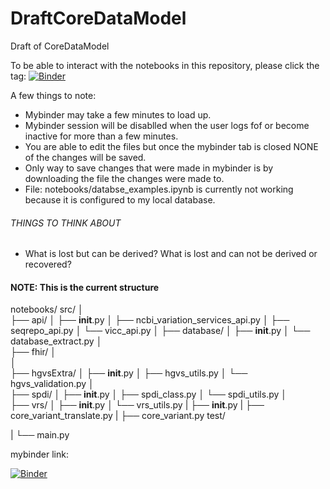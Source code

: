 # DraftCoreDataModel
Draft of CoreDataModel 

To be able to interact with the notebooks in this repository, please click the tag: [![Binder](https://mybinder.org/badge_logo.svg)](https://mybinder.org/v2/gh/InformaticsGenomicMedicine/DraftCoreDataModel.git/dev-sb)

A few things to note: 
* Mybinder may take a few minutes to load up.
* Mybinder session will be disablled when the user logs fof or become inactive for more than a few minutes.
* You are able to edit the files but once the mybinder tab is closed NONE of the changes will be saved. 
* Only way to save changes that were made in mybinder is by downloading the file the changes were made to.
* File: notebooks/databse_examples.ipynb is currently not working because it is configured to my local database.


###### THINGS TO THINK ABOUT
* What is lost but can be derived? What is lost and can not be derived or recovered?



#### NOTE: This is the current structure
notebooks/
src/
    │   
    ├── api/
    │   ├── __init__.py
    │   ├── ncbi_variation_services_api.py
    │   ├── seqrepo_api.py
    │   └── vicc_api.py
    │ 
    ├── database/
    │   ├── __init__.py
    │   └── database_extract.py
    │  
    ├── fhir/
    │  
    │  
    ├── hgvsExtra/
    │   ├── __init__.py
    │   ├── hgvs_utils.py
    │   └── hgvs_validation.py
    │  
    ├── spdi/
    │   ├── __init__.py
    │   ├── spdi_class.py
    │   └── spdi_utils.py
    │  
    ├── vrs/
    │   ├── __init__.py
    │   └── vrs_utils.py
    |
    ├── __init__.py
    |
    ├── core_variant_translate.py
    |
    ├── core_variant.py
test/

|
└── main.py


mybinder link: 

[![Binder](https://mybinder.org/badge_logo.svg)](https://mybinder.org/v2/gh/InformaticsGenomicMedicine/DraftCoreDataModel/issue-dev-sb)

